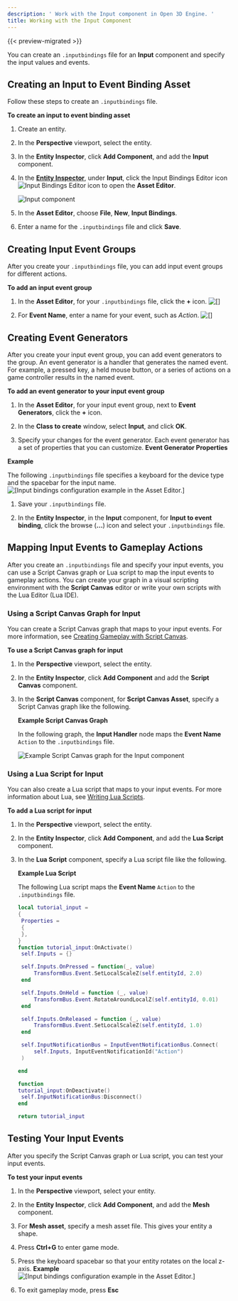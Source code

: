 ```yaml
---
description: ' Work with the Input component in Open 3D Engine. '
title: Working with the Input Component
---
```


{{< preview-migrated >}}

You can create an `.inputbindings` file for an **Input** component and specify the input values and events.

## Creating an Input to Event Binding Asset

Follow these steps to create an `.inputbindings` file.

**To create an input to event binding asset**

1. Create an entity.

1.  In the **Perspective** viewport, select the entity.

1. In the **Entity Inspector**, click **Add Component**, and add the **Input** component.

1. In the [**Entity Inspector**](/docs/user-guide/editor/entity-inspector.md), under **Input**, click the Input Bindings Editor icon ![Input Bindings Editor icon](/images/user-guide/component/component-input-edit-icon.png) to open the **Asset Editor**.

	![Input component](/images/user-guide/component/input-component-properties-1.png)

1. In the **Asset Editor**, choose **File**, **New**, **Input Bindings**.

1. Enter a name for the `.inputbindings` file and click **Save**.

## Creating Input Event Groups 

After you create your `.inputbindings` file, you can add input event groups for different actions.

**To add an input event group**

1. In the **Asset Editor**, for your `.inputbindings` file, click the **+** icon.
![\[\]](/images/user-guide/component/input-component-properties-2.png)

1. For **Event Name**, enter a name for your event, such as *Action*.
![\[\]](/images/user-guide/component/input-component-properties-3.png)

## Creating Event Generators 

After you create your input event group, you can add event generators to the group. An event generator is a handler that generates the named event. For example, a pressed key, a held mouse button, or a series of actions on a game controller results in the named event.

**To add an event generator to your input event group**

1. In the **Asset Editor**, for your input event group, next to **Event Generators**, click the **+** icon.

1. In the **Class to create** window, select **Input**, and click **OK**.

1. Specify your changes for the event generator. Each event generator has a set of properties that you can customize.
**Event Generator Properties**

**Example**

   The following `.inputbindings` file specifies a keyboard for the device type and the spacebar for the input name.
![\[Input bindings configuration example in the Asset Editor.\]](/images/user-guide/component/input-configuration-properties-2.png)

1. Save your `.inputbindings` file.

1. In the **Entity Inspector**, in the **Input** component, for **Input to event binding**, click the browse (**…**) icon and select your `.inputbindings` file.

## Mapping Input Events to Gameplay Actions 

After you create an `.inputbindings` file and specify your input events, you can use a Script Canvas graph or Lua script to map the input events to gameplay actions. You can create your graph in a visual scripting environment with the **Script Canvas** editor or write your own scripts with the Lua Editor (Lua IDE).

### Using a Script Canvas Graph for Input 

You can create a Script Canvas graph that maps to your input events. For more information, see [Creating Gameplay with Script Canvas](/docs/user-guide/scripting/script-canvas).

**To use a Script Canvas graph for input**

1. In the **Perspective** viewport, select the entity.

1. In the **Entity Inspector**, click **Add Component** and add the **Script Canvas** component.

1. In the **Script Canvas** component, for **Script Canvas Asset**, specify a Script Canvas graph like the following.

	**Example Script Canvas Graph**

   	In the following graph, the **Input Handler** node maps the **Event Name** `Action` to the `.inputbindings` file.

	![Example Script Canvas graph for the Input component](/images/user-guide/component/input-configuration-script-canvas-example.png)

### Using a Lua Script for Input 

You can also create a Lua script that maps to your input events. For more information about Lua, see [Writing Lua Scripts](/docs/user-guide/scripting/lua).

**To add a Lua script for input**

1. In the **Perspective** viewport, select the entity.

1. In the **Entity Inspector**, click **Add Component**, and add the **Lua Script** component.

1. In the **Lua Script** component, specify a Lua script file like the following.

	**Example Lua Script**

   	The following Lua script maps the **Event Name** `Action` to the `.inputbindings` file.

   ```lua
   local tutorial_input =
   {
   	Properties =
   	{
   	},
   }
   function tutorial_input:OnActivate()
   	self.Inputs = {}

   	self.Inputs.OnPressed = function(_, value)
   		TransformBus.Event.SetLocalScaleZ(self.entityId, 2.0)
   	end

   	self.Inputs.OnHeld = function (_, value)
   		TransformBus.Event.RotateAroundLocalZ(self.entityId, 0.01)
   	end

   	self.Inputs.OnReleased = function (_, value)
   		TransformBus.Event.SetLocalScaleZ(self.entityId, 1.0)
   	end

   	self.InputNotificationBus = InputEventNotificationBus.Connect(
   		self.Inputs, InputEventNotificationId("Action")
   	)

   end

   function
   tutorial_input:OnDeactivate()
   	self.InputNotificationBus:Disconnect()
   end

   return tutorial_input
   ```

## Testing Your Input Events 

After you specify the Script Canvas graph or Lua script, you can test your input events.

**To test your input events**

1. In the **Perspective** viewport, select your entity.

1. In the **Entity Inspector**, click **Add Component**, and add the **Mesh** component.

1. For **Mesh asset**, specify a mesh asset file. This gives your entity a shape.

1. Press **Ctrl+G** to enter game mode.

1. Press the keyboard spacebar so that your entity rotates on the local z-axis.
**Example**
![\[Input bindings configuration example in the Asset Editor.\]](/images/user-guide/component/input-configuration-example-gamemode.gif)

1.  To exit gameplay mode, press **Esc**
